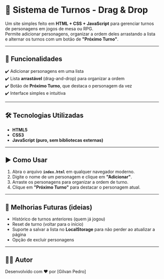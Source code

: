 # 🎲 Sistema de Turnos - Drag & Drop

Um site simples feito em **HTML + CSS + JavaScript** para gerenciar turnos de personagens em jogos de mesa ou RPG.  
Permite adicionar personagens, organizar a ordem deles arrastando a lista e alternar os turnos com um botão de **"Próximo Turno"**.

---

## 🚀 Funcionalidades

✔️ Adicionar personagens em uma lista  
✔️ Lista **arrastável** (drag-and-drop) para organizar a ordem  
✔️ Botão de **Próximo Turno**, que destaca o personagem da vez  
✔️ Interface simples e intuitiva  

---

## 🛠️ Tecnologias Utilizadas

- **HTML5**
- **CSS3**
- **JavaScript (puro, sem bibliotecas externas)**

---

## ▶️ Como Usar

1. Abra o arquivo **`index.html`** em qualquer navegador moderno.  
2. Digite o nome de um personagem e clique em **"Adicionar"**.  
3. Arraste os personagens para organizar a ordem de turno.  
4. Clique em **"Próximo Turno"** para destacar o personagem atual.  

---

## 📌 Melhorias Futuras (ideias)

- Histórico de turnos anteriores (quem já jogou)  
- Reset de turno (voltar para o início)  
- Suporte a salvar a lista no **LocalStorage** para não perder ao atualizar a página  
- Opção de excluir personagens  

---

## 👨‍💻 Autor

Desenvolvido com ❤️ por [Gilvan Pedro]
